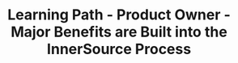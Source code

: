 ---
layout: learning-path-page
show_meta: false
title: Learning Path - Product Owner - Major Benefits are Built into the
  InnerSource Process
learning_path_article: null
learning_path_group: Product Owner
learning_path_menu_title: 03 - Major Benefits are Built into the InnerSource Process
learning_path_position: 3
---